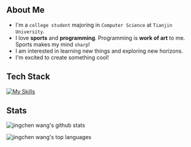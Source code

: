 ## About Me
- I'm a `college student` majoring in `Computer Science` at `Tianjin University`.
- I love **sports** and **programming**. Programming is **work of art** to me. Sports makes my mind `sharp`!
- I am interested in learning new things and exploring new horizons.
- I'm excited to create something cool!

## Tech Stack
[![My Skills](https://skillicons.dev/icons?i=rust,go,docker,cpp,java,python,js,ts)](https://skillicons.dev)

## Stats

![jingchen wang's github stats](https://github-readme-stats.vercel.app/api?username=chanmaoganda&show_icons=true&theme=dracula)

![jingchen wang's top languages](https://github-readme-stats.vercel.app/api/top-langs/?username=chanmaoganda&layout=compact&theme=dracula&hide=stylus,html,css,pug&exclude_repo=nu_scripts,coriander_player,trilium)

